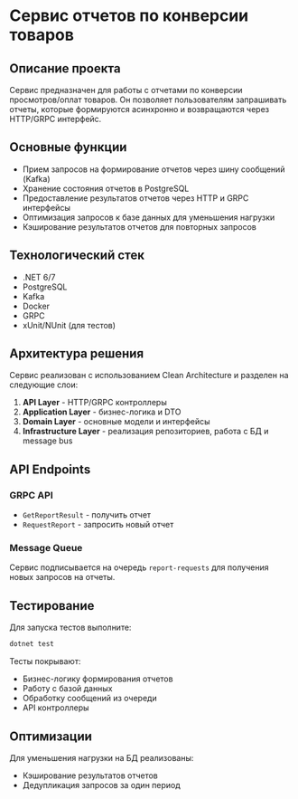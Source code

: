 # Сервис отчетов по конверсии товаров

## Описание проекта

Сервис предназначен для работы с отчетами по конверсии просмотров/оплат товаров. Он позволяет пользователям запрашивать отчеты, которые формируются асинхронно и возвращаются через HTTP/GRPC интерфейс.

## Основные функции

- Прием запросов на формирование отчетов через шину сообщений (Kafka)
- Хранение состояния отчетов в PostgreSQL
- Предоставление результатов отчетов через HTTP и GRPC интерфейсы
- Оптимизация запросов к базе данных для уменьшения нагрузки
- Кэширование результатов отчетов для повторных запросов

## Технологический стек

- .NET 6/7
- PostgreSQL
- Kafka
- Docker
- GRPC
- xUnit/NUnit (для тестов)

## Архитектура решения

Сервис реализован с использованием Clean Architecture и разделен на следующие слои:

1. **API Layer** - HTTP/GRPC контроллеры
2. **Application Layer** - бизнес-логика и DTO
3. **Domain Layer** - основные модели и интерфейсы
4. **Infrastructure Layer** - реализация репозиториев, работа с БД и message bus

## API Endpoints

### GRPC API

- `GetReportResult` - получить отчет
- `RequestReport` - запросить новый отчет

### Message Queue

Сервис подписывается на очередь `report-requests` для получения новых запросов на отчеты.

## Тестирование

Для запуска тестов выполните:

```bash
dotnet test
```

Тесты покрывают:
- Бизнес-логику формирования отчетов
- Работу с базой данных
- Обработку сообщений из очереди
- API контроллеры

## Оптимизации

Для уменьшения нагрузки на БД реализованы:
- Кэширование результатов отчетов
- Дедупликация запросов за один период